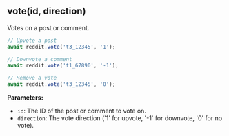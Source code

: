 ## vote(id, direction)

Votes on a post or comment.

```typescript
// Upvote a post
await reddit.vote('t3_12345', '1');

// Downvote a comment
await reddit.vote('t1_67890', '-1');

// Remove a vote
await reddit.vote('t3_12345', '0');
```

**Parameters:**

- `id`: The ID of the post or comment to vote on.
- `direction`: The vote direction ('1' for upvote, '-1' for downvote, '0' for no vote).